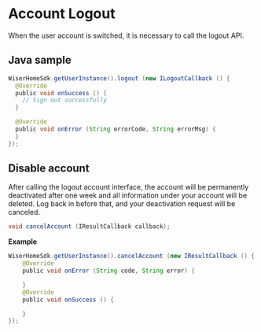 # Account Logout
When the user account is switched, it is necessary to call the logout API.

## Java sample

```java
WiserHomeSdk.getUserInstance().logout (new ILogoutCallback () {
  @Override
  public void onSuccess () {
    // Sign out successfully
  }

  @Override
  public void onError (String errorCode, String errorMsg) {
  }
});
```

## Disable account

After calling the logout account interface, the account will be permanently deactivated after one week and all information under your account will be deleted. Log back in before that, and your deactivation request will be canceled.

```java
void cancelAccount (IResultCallback callback);
```
**Example**

```java
WiserHomeSdk.getUserInstance().cancelAccount (new IResultCallback () {
    @Override
    public void onError (String code, String error) {

    }
    @Override
    public void onSuccess () {

    }
});

```